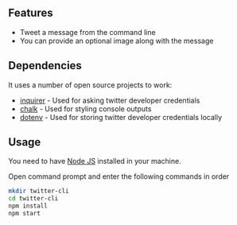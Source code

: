 





## Features

- Tweet a message from the command line
- You can provide an optional image along with the message



## Dependencies

It uses a number of open source projects to work:

- [inquirer] - Used for asking twitter developer credentials
- [chalk] - Used for styling console outputs
- [dotenv] - Used for storing twitter developer credentials locally

## Usage

You need to have [Node JS](https://nodejs.org) installed in your machine.

Open command prompt and enter the following commands in order

```sh
mkdir twitter-cli
cd twitter-cli
npm install
npm start
```




   [dill]: <https://github.com/joemccann/dillinger>
   [inquirer]: <https://www.npmjs.com/package/inquirer>
   [chalk]: <https://www.npmjs.com/package/chalk>
   [dotenv]: <https://www.npmjs.com/package/dotenv>
   [PlDb]: <https://github.com/joemccann/dillinger/tree/master/plugins/dropbox/README.md>
   [PlGh]: <https://github.com/joemccann/dillinger/tree/master/plugins/github/README.md>
   [PlGd]: <https://github.com/joemccann/dillinger/tree/master/plugins/googledrive/README.md>
   [PlOd]: <https://github.com/joemccann/dillinger/tree/master/plugins/onedrive/README.md>
   [PlMe]: <https://github.com/joemccann/dillinger/tree/master/plugins/medium/README.md>
   [PlGa]: <https://github.com/RahulHP/dillinger/blob/master/plugins/googleanalytics/README.md>
